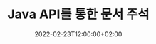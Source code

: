 ---
############################# Static ############################
layout: "product"
date: 2022-02-23T12:00:00+02:00
draft: false

product: "Annotation"
product_tag: "annotation"
platform: "Java"
platform_tag: "java"

############################# Head ############################
head_title: "자바 문서 주석 API | PDF Word Excel PPTX 이미지 보기 및 주석 달기"
head_description: "자바 문서 주석 API. PDF Word DOCX, Excel XLSX, PPTX, EML EMLX, VSS VSD, OTP, CAD 및 이미지 파일 형식 보기, 태그 지정, 설명 및 주석 달기."

############################# Header ##########################
title: "Java API를 통한 문서 주석"
description: "외부 소프트웨어를 설치하지 않고도 PDF, HTML, MS Office 및 기타 문서 형식을 보고 주석을 달 수 있는 기능으로 Java 응용 프로그램을 구축하십시오."
button:
    enable: true
    icon: "fas fa-arrow-down"
    label: "무료 평가판 다운로드"
    link: "https://downloads.groupdocs.com/annotation/java"

############################# SubMenu #########################
submenu:
    enable: true
    
    left:
        img_alt: "GroupDocs.Annotation for Java"
        image: "https://www.groupdocs.cloud/templates/groupdocs/images/product-logos/groupdocs-annotation-java.png"
        product: "GroupDocs.Annotation"
        platform: "Java"

    middle:
        button:
            # button loop
            - link: "#features"
              text: "특징"

            # button loop
            - link: "https://products.groupdocs.app/annotation"
              text: "라이브 데모"

            # button loop
            - link: "https://purchase.groupdocs.com/pricing/annotation/java"
              text: "가격"

    right:
        link_download: "https://downloads.groupdocs.com/annotation"
        link_learn: "https://docs.groupdocs.com/annotation/java/"
        link_buy: "https://purchase.groupdocs.com"

############################# Overview ############################
overview:
    enable: true
    content: |
      GroupDocs.Annotation Java API는 Android, MacOS, Linux, Windows와 같은 다양한 플랫폼 및 운영 체제에서 문서의 주석으로 작업할 수 있는 제품입니다. GroupDocs.Annotation은 많은 이점을 제공하는 간단한 API가 포함된 라이브러리를 제공합니다. 예를 들어 데이터를 기밀로 유지해야 하거나 라이브러리 작업에 필요한 권한을 선택하거나 주석을 사용하여 작업을 부분적으로 변경하는 경우 라이브러리는 매우 유용합니다. 가볍고 유연합니다.

      GroupDocs.Annotation for Java API를 사용하면 텍스트, 폴리라인, 영역, 밑줄, 포인트, 워터마크, 화살표, 타원, 텍스트 교체, 거리, 텍스트 필드, 리소스 교정 등을 포함하는 다양한 유형의 주석으로 작업할 수 있습니다. PDF, HTML, Microsoft Office Word, Excel 스프레드시트, PowerPoint 프레젠테이션, Visio, Outlook 이메일, 이미지, 메타파일, CAD 도면 및 기타 다양한 형식과 같은 널리 사용되는 문서 형식. API는 문서 페이지의 축소판을 가져오는 기능을 제공하고 PDF 파일에서 주석 가져오기 및 내보내기를 지원합니다.

      라이브러리를 사용하여 [추가](/annotation/java/bmp/), [편집](/annotation/java/bmp/), [추출](/annotation/java/bmp/) 및 [삭제](/annotation /java/bmp/) 문서의 주석, 문서 회전, 썸네일 솔루션 변경 및 이것이 모든 가능성의 전체 목록이 아닙니다. 또한 지원되는 모든 문서 형식 내에서 요구 사항에 따라 주석 속성을 사용자 정의할 수 있는 포괄적인 데이터 객체 세트를 제공합니다.

      GroupDocs.Annotation for Java API로 작업하는 것은 매우 간단하며 몇 가지 기본 단계로 구성됩니다. 먼저 라이센스를 설정한 다음 작업할 파일을 선택한 다음 문서 주석으로 조작(삭제/편집/추출/삭제)하고 결과를 저장해야 합니다. 자세한 내용은 제품 [문서](https://docs.groupdocs.com/annotation/java/getting-started/) 또는 [예제](https://github.com/groupdocs-annotation/GroupDocs.Annotation)를 참조하세요. -for-Java) 설정합니다.
      
      GroupDocs.Annotation은 정기적으로 업데이트되며 고객을 위한 지원을 제공합니다. 언제든지 질문하거나 아이디어를 보내거나 새로운 것에 대한 요구 사항을 알려주시면 새 버전에서 기꺼이 구현할 것입니다.
    tabs:
      enable: true
      
      ## TAB ONE ##
      tab_one:
        description: |
          다음은 Java용 GroupDocs.Annotation의 개요입니다.
      
        right:
          enable: true
          icon: "fab fa-html5"
          title:  개요
          content: |
            * 주석 추가
            * 내보내기 주석 
            * 주석 가져오기
            * 응답 기반 댓글
            * 주석 호환성
      
      ## TAB TWO ##
      tab_two:
        description: |
          Java용 GroupDocs.Annotation은 Microsoft Office, PDF, 이미지 등을 포함하여 널리 사용되는 모든 [문서 파일 형식](https://docs.groupdocs.com/annotation/java/supported-document-formats/)을 지원합니다.

        left:
          enable: true
          table:
            # table loop
            - title: "Microsoft Office Formats"
              content: |
                * **Word**: [DOC](/annotation/java/doc/), [DOCX](/annotation/java/docx/), [DOCM](/annotation/java/docm/), [DOT](/annotation/java/dot/), [DOTX](/annotation/java/dotx/), [RTF](/annotation/java/rtf/)
                * **Excel**: [XLS](/annotation/java/xls/), [XLSX](/annotation/java/xlsx/), [XLSB](/annotation/java/xlsb/), [XLSM](/annotation/java/xlsm/)
                * **PowerPoint**: [PPT](/annotation/java/ppt/), [PPTX](/annotation/java/pptx/), [PPS](/annotation/java/pps/), [PPSX](/annotation/java/ppsx/), [POTM](/annotation/java/potm/), [POTX](/annotation/java/potx/), [PPSM](/annotation/java/ppsm/), [PPTM](/annotation/java/pptm/), [WMF](/annotation/java/wmf/), [EMF](/annotation/java/emf/)
                * **Outlook**: [EML](/annotation/java/eml/), [EMLX](/annotation/java/emlx/), [MSG](/annotation/java/msg/)
                * **Visio**: [VSS](/annotation/java/vss/), [VST](/annotation/java/vst/), [VSD](/annotation/java/vsd/), [VSDX](/annotation/java/vsdx/), [VSX](/annotation/java/vsx/)

        right:
          enable: true
          table:
            # table loop
            - title: "Other Formats"
              content: |
                * **Portable**: [PDF](/annotation/java/pdf/) (PDF/A-1a, PDF/A-1b, PDF/A-2a)
                * **OpenDocument**: [ODT](/annotation/java/odt/), [ODS](/annotation/java/ods/), [ODP](/annotation/java/odp/)
                * **Images**: [BMP](/annotation/java/bmp/), [JPG](/annotation/java/jpg/), [JPEG](/annotation/java/jpeg/), [TIFF](/annotation/java/tiff/), [TIF](/annotation/java/tif/), [PNG](/annotation/java/png/), [GIF](/annotation/java/gif/), [DCM](/annotation/java/dcm/), [DICOM](/annotation/java/dicom/)
                * **AutoCAD**: [DWG](/annotation/java/dwg/), [DXF](/annotation/java/dxf/), [CAD](/annotation/java/cad/)
                * **Other**: [HTM](/annotation/java/htm/), [HTML](/annotation/java/html/), [CSV](/annotation/java/csv/), [DJVU](/annotation/java/djvu/), [OTP](/annotation/java/otp/), [OTT](/annotation/java/ott/)

      ## TAB THREE ##
      tab_three:
        description: |
          Java용 GroupDocs.Annotation은 다음 운영 체제, 프레임워크 및 패키지 관리자를 지원합니다.
        
        left:
          enable: true
          table:
            # table loop
            - icon: "fab fa-windows"
              title:  운영체제
              content: |
                * Microsoft Windows Desktop
                * Microsoft Windows Server
                * Linux
                * MacOS

            # table loop
            - icon: "fas fa-code"
              title:  지원되는 프레임워크
              content: |
                * Java 7 (1.7) and above

        right:
          enable: true
          table:
            # table loop
            - icon: "fas fa-cogs"
              title:  개발 환경
              content: |
                * NetBeans
                * IntelliJ IDEA
                * Eclipse

            # table loop
            - icon: "fas fa-tools"
              title:  빌드 자동화 도구
              content: |
                * Maven

############################# Features ############################
features:
    enable: true
    title: Java 기능에 대한 GroupDocs.Annotation

    feature:
      # feature loop
      - icon: "fas fa-copy"
        link: "https://docs.groupdocs.com/annotation/java/add-area-annotation/"
        content: 문서에 영역 주석 추가 및 단순 및 중첩 주석 연결

      # feature loop
      - icon: "fas fa-eye"
        link: "https://docs.groupdocs.com/annotation/java/add-arrow-annotation/"
        content: 화살표 주석을 사용하여 특정 콘텐츠 가리키기

      # feature loop
      - icon: "fas fa-bolt"
        link: "https://docs.groupdocs.com/annotation/java/add-watermark-annotation/"
        content: 각진 위치에서 텍스트 워터마크를 PDF, 슬라이드, Excel 워크시트, 이미지 및 다이어그램으로 설정
      
      # feature loop
      - icon: "fas fa-file-powerpoint"
        link: "https://docs.groupdocs.com/annotation/java/add-point-annotation/"
        content: 포인트 주석을 사용하여 문서의 모든 위치에 팝업 주석 추가

      # feature loop
      - icon: "fas fa-code"
        link: "https://docs.groupdocs.com/annotation/java/add-polyline-annotation/"
        content: 폴리라인 주석을 사용하여 라인 세그먼트, 호 세그먼트 또는 둘 다의 시퀀스 연결

      # feature loop
      - icon: "fas fa-cloud"
        link: "https://docs.groupdocs.com/annotation/java/add-ellipse-annotation/"
        content: PDF, Word 문서, 스프레드시트, 프리젠테이션, 도표 및 이미지에 타원 주석 추가

      # feature loop
      - icon: "fas fa-remove-format"
        link: "https://docs.groupdocs.com/annotation/java/add-watermark-annotation/"
        content: PDF, PowerPoint, Excel, 이미지 및 다이어그램에 각진 워터마크 추가

      # feature loop
      - icon: "fas fa-comment-slash"
        link: "https://docs.groupdocs.com/annotation/java/add-underline-annotation/"
        content: 문서의 이미지 표현에서 텍스트 주석의 좌표 가져오기

      # feature loop
      - icon: "fas fa-location-arrow"
        link: "https://docs.groupdocs.com/annotation/java/add-annotation-to-the-document/"
        content: 문서의 특정 텍스트에 밑줄, 취소선 또는 수정

      # feature loop
      - icon: "fas fa-border-all"
        link: "https://docs.groupdocs.com/annotation/java/add-annotation-to-the-document/"
        content: 문서에 텍스트 스탬프 또는 워터마크 및 텍스트 필드 추가

      # feature loop
      - icon: "fas fa-wrench"
        link: "https://docs.groupdocs.com/annotation/java/add-point-annotation/"
        content: Word 문서 및 PowerPoint 프레젠테이션 간에 주석 가져오기 및 내보내기

      # feature loop
      - icon: "fas fa-columns"
        link: "https://docs.groupdocs.com/annotation/java/add-strikeout-annotation/"
        content: Text, TextReplacement, Watermark 및 Resource Redaction 주석 유형으로 Excel 스프레드시트에 주석 달기

      # feature loop
      - icon: "fas fa-file-word"
        link: "https://docs.groupdocs.com/annotation/java/get-file-info/"
        content: PowerPoint 프레젠테이션 및 슬라이드에 다중선, 취소선, 밑줄 또는 텍스트 주석 추가

      # feature loop
      - icon: "fas fa-envelope"
        link: "https://docs.groupdocs.com/annotation/java/basic-usage/"
        content: X, Y 좌표를 사용하는 프레젠테이션의 마크 포인트 주석

      # feature loop
      - icon: "fas fa-print"
        link: "https://docs.groupdocs.com/annotation/java/add-strikeout-annotation/"
        content: 이미지에 취소선, 텍스트, 밑줄 또는 다중선 주석 추가

      # feature loop
      - icon: "fas fa-file-archive"
        link: "https://docs.groupdocs.com/annotation/java/add-link-annotation/"
        content: VSS 및 VSD와 같은 Visio 다이어그램에 대한 문서 정보 및 이미지 가져오기
      
      # feature loop
      - icon: "fas fa-file-code"
        link: "https://docs.groupdocs.com/annotation/java/basic-usage/"
        content: 문서 페이지의 축소판 가져오기 및 다중 페이지 TIFF 파일 작업

      # feature loop
      - icon: "fas fa-file-excel"
        link: "https://docs.groupdocs.com/annotation/java/get-file-info/"
        content: 단일 함수 호출로 문서의 모든 주석 가져오기

      # feature loop
      - icon: "fas fa-heading"
        link: "https://docs.groupdocs.com/annotation/java/add-link-annotation/"
        content: PDF, Word 및 PowerPoint 프레젠테이션에 링크 주석 추가

      # feature loop
      - icon: "fas fa-project-diagram"
        link: "https://docs.groupdocs.com/annotation/java/add-point-annotation/"
        content: PDF, Word, 다이어그램, 슬라이드 및 기타 주요 문서 형식에 대한 SVG 경로 구문 분석 지원

      # feature loop
      - icon: "fas fa-cube"
        link: "https://docs.groupdocs.com/annotation/java/technical-support/"
        content: Word 문서에 워터마크 주석 추가 및 텍스트 교체 정리 지원

      # feature loop
      - icon: "fab fa-uncharted"
        link: "https://docs.groupdocs.com/annotation/java/technical-support/"
        content: 텍스트 주석에 대한 다이어그램의 모양 처리 지원
  
      # feature loop
      - icon: "fab fa-uncharted"
        link: "https://docs.groupdocs.com/annotation/java/advanced-usage/"
        content: 빠른 처리를 위해 문서의 페이지 미리보기를 캐싱하여 시간 절약
  
      # feature loop
      - icon: "fab fa-uncharted"
        link: "https://docs.groupdocs.com/annotation/java/add-annotation-to-the-document/"
        content: 이전 형식으로도 Word, Excel 및 PowerPoint 문서에 쉽게 주석 달기

      # feature loop
      - icon: "fab fa-uncharted"
        link: "https://docs.groupdocs.com/annotation/java/add-distance-annotation/"
        content: Excel, PowerPoint 및 다이어그램의 거리 주석 캡션 표시

############################# Support ############################
support:
    enable: true

############################# Solutions ############################
solutions:
    enable: true
    title: GroupDocs.Annotation은 널리 사용되는 다른 개발 환경을 위한 문서 보기 API를 제공합니다.

    solution:
        # solution loop
        - img_alt: "GroupDocs.Annotation for .NET"
          image: "https://www.groupdocs.cloud/templates/groupdocs/images/product-logos/groupdocs-annotation-net.png"
          product: "GroupDocs.Annotation"
          platform: ".NET"
          link: "/annotation/net/"

############################# Back to top ###############################
back_to_top:
  enable: true
---
